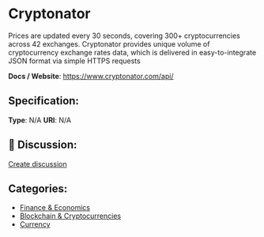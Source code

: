 # Cryptonator


Prices are updated every 30 seconds, covering 300+ cryptocurrencies across 42 exchanges. Cryptonator provides unique volume of cryptocurrency exchange rates data, which is delivered in easy-to-integrate JSON format via simple HTTPS requests

**Docs / Website**: https://www.cryptonator.com/api/

## Specification:
**Type**:  N/A 
**URI**:  N/A 

## 💬 Discussion:
[Create discussion](link)

## Categories:
- [Finance & Economics](https://github.com/apis-list/apis-list#finance-and-economics)
- [Blockchain & Cryptocurrencies](https://github.com/apis-list/apis-list#blockchain-and-cryptocurrencies)
- [Currency](https://github.com/apis-list/apis-list#currency)





